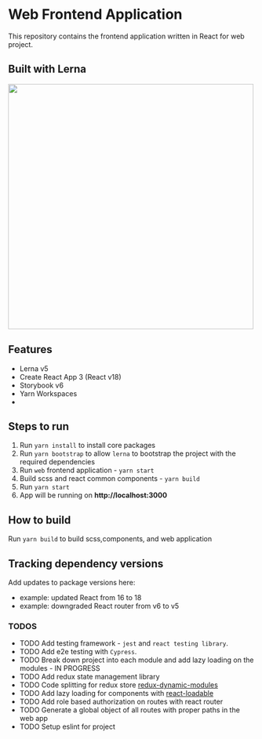 # Web Frontend Application

This repository contains the frontend application written in React for web project.

## Built with Lerna

<img src="https://user-images.githubusercontent.com/645641/79596653-38f81200-80e1-11ea-98cd-1c6a3bb5de51.png" width="500" height="500" />

## Features

- Lerna v5
- Create React App 3 (React v18)
- Storybook v6
- Yarn Workspaces
-

## Steps to run

1.  Run `yarn install` to install core packages
2.  Run `yarn bootstrap` to allow `lerna` to bootstrap the project with the required dependencies
3.  Run `web` frontend application - `yarn start`
4.  Build scss and react common components - `yarn build`
5.  Run `yarn start`
6.  App will be running on <strong>http://localhost:3000</strong>

## How to build

Run `yarn build` to build scss,components, and web application

## Tracking dependency versions

Add updates to package versions here:

- example: updated React from 16 to 18
- example: downgraded React router from v6 to v5

### TODOS

- TODO Add testing framework - `jest` and `react testing library`.
- TODO Add e2e testing with `Cypress`.
- TODO Break down project into each module and add lazy loading on the modules - IN PROGRESS
- TODO Add redux state management library
- TODO Code splitting for redux store [redux-dynamic-modules](https://redux-dynamic-modules.js.org)
- TODO Add lazy loading for components with [react-loadable](https://www.npmjs.com/package/react-loadable)
- TODO Add role based authorization on routes with react router
- TODO Generate a global object of all routes with proper paths in the web app
- TODO Setup eslint for project
